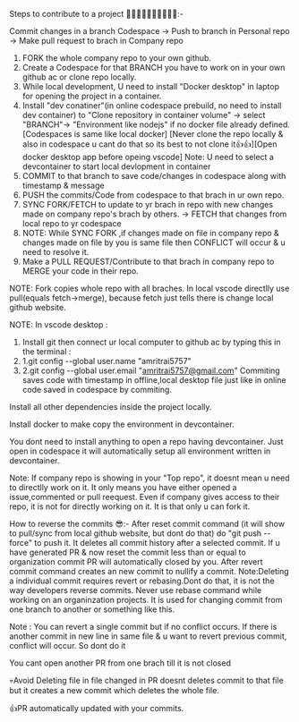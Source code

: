 Steps to contribute to a project 🤷‍♂️🤷‍♂️🤷‍♂️🤷‍♂️🤷‍♂️:-

Commit changes in a branch Codespace -> Push to branch in Personal repo -> Make pull request to brach in Company repo

1. FORK the whole company repo to your own github.
2. Create a Codespace for that BRANCH you have to work on in your own github ac or clone repo locally.
3. While local development, U need to install "Docker desktop" in laptop for opening the project in a container.
4. Install "dev conatiner"(in online codespace prebuild, no need to install dev container) to "Clone repository in container volume" -> select "BRANCH"-> "Environment like nodejs" if no docker file already defined.[Codespaces is same like local docker] [Never clone the repo locally & also in codespace u cant do that so its best to not clone it👍👍][Open docker desktop app before opeing vscode]
Note: U need to select a devcontainer to start local devlopment in container 
6. COMMIT to that branch to save code/changes in codespace along with timestamp & message
7. PUSH the commits/Code from codespace to that brach in ur own repo.
8. SYNC FORK/FETCH to update to yr brach in repo with new changes made on company repo's brach by others. -> FETCH that changes from local repo to yr codespace
9. NOTE: While SYNC FORK ,if changes made on file in company repo & changes made on file by you is same file then CONFLICT will occur & u need to resolve it. 
10. Make a PULL REQUEST/Contribute to that brach in company repo to MERGE your code in their repo.

NOTE: Fork copies whole repo with all braches.
      In local vscode directlly use pull(equals fetch->merge), because fetch just tells there is change local github website.

NOTE: In vscode desktop : 
1. Install git then connect ur local computer to github ac by typing this in the terminal : 
2. 1.git config --global user.name "amritrai5757" 
3. 2.git config --global user.email "amritrai5757@gmail.com"
Commiting saves code with timestamp in offline,local desktop file just like in online code saved in codespace by commiting. 

Install all other dependencies inside the project locally.

Install docker to  make copy the environment in devcontainer.

You dont need to install anything to open a repo having devcontainer. Just open in codespace it will automatically setup all environment written in devcontainer.

Note: If company repo is showing in your "Top repo", it doesnt mean u need to directlly work on it. It only means you have either opened a issue,commented or pull reequest. Even if company gives access to their repo, it is not for directly working on it. It is that only u can fork it.

How to reverse the commits 😎:-
After reset commit command (it will show to pull/sync from local github website, but dont do that) do "git push --force" to push it. It deletes all commit history after a selected commit. If u have generated PR & now reset the commit less than or equal to organization commit PR will automatically closed by you.
After revert commit command creates an new commit to nullify a commit.
Note:Deleting a individual commit requires revert or rebasing.Dont do that, it is not the way developers reverse commits. Never use rebase command while working on an organinzation projects. It is used for changing commit from one branch to another or something like this.

Note : You can revert a single commit but if no conflict occurs. If there is another commit in new line in same file & u want to revert previous commit, conflict will occur. So dont do it

You cant open another PR from one brach till it is not closed

💀Avoid Deleting file in file changed in PR doesnt deletes commit to that file but it creates a new commit which deletes the whole file.

👍PR automatically updated with your commits.
